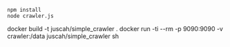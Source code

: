 
```
npm install
node crawler.js
```

docker build -t juscah/simple_crawler .
docker run -ti --rm -p 9090:9090 -v crawler:/data juscah/simple_crawler sh